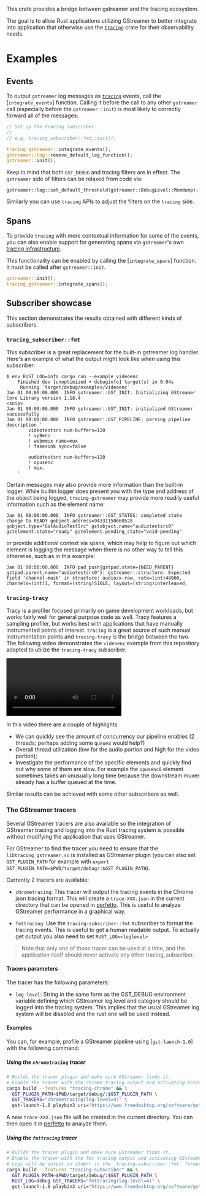 This crate provides a bridge between gstreamer and the tracing ecosystem.

The goal is to allow Rust applications utilizing GStreamer to better integrate into application
that otherwise use the [`tracing`] crate for their observability needs.

# Examples

## Events

To output `gstreamer` log messages as [`tracing`] events, call the [`integrate_events`]
function. Calling it before the call to any other `gstreamer` call (especially before the
`gstreamer::init`) is most likely to correctly forward all of the messages:

```rust
// Set up the tracing subscriber.
//
// e.g. tracing_subscriber::fmt::init();

tracing_gstreamer::integrate_events();
gstreamer::log::remove_default_log_function();
gstreamer::init();
```

Keep in mind that both `GST_DEBUG` and tracing filters are in effect. The `gstreamer` side of
filters can be relaxed from code via:

```
gstreamer::log::set_default_threshold(gstreamer::DebugLevel::Memdump);
```

Similarly you can use `tracing` APIs to adjust the filters on the `tracing` side.

## Spans

To provide `tracing` with more contextual information for some of the events, you can also enable
support for generating spans via `gstreamer`'s own [tracing infrastructure][gsttracing].

This functionality can be enabled by calling the [`integrate_spans`] function. It must be called
after `gstreamer::init`.

```rust
gstreamer::init();
tracing_gstreamer::integrate_spans();
```

## Subscriber showcase

This section demonstrates the results obtained with different kinds of subscribers.

### `tracing_subscriber::fmt`

This subscriber is a great replacement for the built-in gstreamer log handler. Here's an example of
what the output might look like when using this subscriber:

```text
$ env RUST_LOG=info cargo run --example videoenc
    Finished dev [unoptimized + debuginfo] target(s) in 0.04s
     Running `target/debug/examples/videoenc`
Jan 01 00:00:00.000  INFO gstreamer::GST_INIT: Initializing GStreamer Core Library version 1.18.4
<snip>
Jan 01 00:00:00.000  INFO gstreamer::GST_INIT: initialized GStreamer successfully
Jan 01 00:00:00.000  INFO gstreamer::GST_PIPELINE: parsing pipeline description '
        videotestsrc num-buffers=120
        ! vp9enc
        ! webmmux name=mux
        ! fakesink sync=false

        audiotestsrc num-buffers=120
        ! opusenc
        ! mux.
    '
```

Certain messages may also provide more information than the built-in logger. While builtin logger
does present you with the type and address of the object being logged, `tracing-gstreamer` may
provide more readily useful information such as the element name:

```text
Jan 01 00:00:00.000  INFO gstreamer::GST_STATES: completed state change to READY gobject.address=94331150660528 gobject.type="GstAudioTestSrc" gstobject.name="audiotestsrc0" gstelement.state="ready" gstelement.pending_state="void-pending"
```

or provide additional context via spans, which may help to figure out which element is logging the
message when there is no other way to tell this otherwise, such as in this example:

```text
Jan 01 00:00:00.000  INFO pad_push{gstpad.state={NEED_PARENT} gstpad.parent.name="audiotestsrc0"}: gstreamer::structure: Expected field 'channel-mask' in structure: audio/x-raw, rate=(int)48000, channels=(int)1, format=(string)S16LE, layout=(string)interleaved;
```

### `tracing-tracy`

Tracy is a profiler focused primarily on game development workloads, but works fairly well for
general purpose code as well. Tracy features a sampling profiler, but works best with applications
that have manually instrumented points of interest.  `tracing` is a great source of such manual
instrumentation points and `tracing-tracy` is the bridge between the two. The following video
demonstrates the `videoenc` example from this repository adapted to utilize the `tracing-tracy`
subscriber.

<video src="https://user-images.githubusercontent.com/679122/131253926-63761e43-a804-44f4-ad8a-8b87cd274cf8.mp4" controls></video>

In this video there are a couple of highlights

* We can quickly see the amount of concurrency our pipeline enables (2 threads; perhaps adding some
  `queue`s would help?)
* Overall thread utilization (low for the audio portion and high for the video portion);
* Investigate the performance of the specific elements and quickly find out why some of them are
  slow. For example the `opusenc0` element sometimes takes an unusually long time because the
  downstream muxer already has a buffer queued at the time.

Similar results can be achieved with some other subscribers as well.

[gsttracing]: https://gstreamer.freedesktop.org/documentation/additional/design/tracing.html
[`tracing`]: tracing_core


### The GStreamer tracers

Several GStreamer tracers are also available so the integration of GStreamer
tracing and logging into the Rust tracing system is possible without modifying
the application that uses GStreamer.

For GStreamer to find the tracer you need to ensure that the
`libtracing_gstreamer.so` is installed as GStreamer plugin (you can also set
`GST_PLUGIN_PATH` for example with `export
GST_PLUGIN_PATH=$PWD/target/debug/:$GST_PLUGIN_PATH`).

Currently 2 tracers are available:

* `chrometracing`: This tracer will output the tracing events in the Chrome json
  tracing format. This will create a `trace-XXX.json` in the current directory
  that can be opened in [perfetto](https://ui.perfetto.dev/). This is useful to
  analyze GStreamer performance in a graphical way.

* `fmttracing`: Use the `tracing-subscriber::fmt` subscriber to format the
  tracing events. This is useful to get a human readable output. To actually get
  output you also need to set `RUST_LOG=<loglevel>`

> Note that only *one* of those tracer can be used at a time, and the application
> itself should never activate any other tracing_subscriber.

#### Tracers parameters

The tracer has the following parameters:

* `log-level`: String in the same form as the GST_DEBUG environment variable
  defining which GStreamer log level and category should be logged into the
  tracing system. This implies that the usual GStreamer log system will be
  disabled and the rust one will be used instead.

#### Examples

You can, for example, profile a GStreamer pipeline using [`gst-launch-1.0`]
with the following command:

##### Using the `chrometracing` tracer


``` sh
# Builds the tracer plugin and make sure GStreamer finds it.
# Enable the tracer with the chrome tracing output and activating GStreamer info logs
cargo build --features "tracing-chrome" && \
  GST_PLUGIN_PATH=$PWD/target/debug/:$GST_PLUGIN_PATH \
  GST_TRACERS="chrometracing(log-level=4)" \
  gst-launch-1.0 playbin3 uri="https://www.freedesktop.org/software/gstreamer-sdk/data/media/sintel_trailer-480p.webm"
```

A new `trace-XXX.json` file will be created in the current directory. You can
then open it in [perfetto](https://ui.perfetto.dev/) to analyze them.


##### Using the `fmttracing` tracer


``` sh
# Builds the tracer plugin and make sure GStreamer finds it.
# Enable the tracer with the fmt tracing output and activating GStreamer info logs
# Logs will be output on stderr in the `tracing-subscriber::fmt` format
cargo build --features "tracing-subscriber" && \
  GST_PLUGIN_PATH=$PWD/target/debug/:$GST_PLUGIN_PATH \
  RUST_LOG=debug GST_TRACERS="fmttracing(log-level=4)" \
  gst-launch-1.0 playbin3 uri="https://www.freedesktop.org/software/gstreamer-sdk/data/media/sintel_trailer-480p.webm"
```

